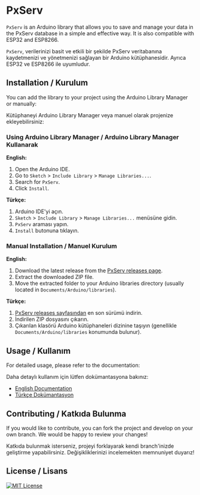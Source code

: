 # PxServ

`PxServ` is an Arduino library that allows you to save and manage your data in the PxServ database in a simple and effective way. It is also compatible with ESP32 and ESP8266.

`PxServ`, verilerinizi basit ve etkili bir şekilde PxServ veritabanına kaydetmenizi ve yönetmenizi sağlayan bir Arduino kütüphanesidir. Ayrıca ESP32 ve ESP8266 ile uyumludur.

## Installation / Kurulum

You can add the library to your project using the Arduino Library Manager or manually:

Kütüphaneyi Arduino Library Manager veya manuel olarak projenize ekleyebilirsiniz:

### Using Arduino Library Manager / Arduino Library Manager Kullanarak

**English:**

1. Open the Arduino IDE.
2. Go to `Sketch` > `Include Library` > `Manage Libraries...`.
3. Search for `PxServ`.
4. Click `Install`.

**Türkçe:**

1. Arduino IDE'yi açın.
2. `Sketch` > `Include Library` > `Manage Libraries...` menüsüne gidin.
3. `PxServ` araması yapın.
4. `Install` butonuna tıklayın.

### Manual Installation / Manuel Kurulum

**English:**

1. Download the latest release from the [PxServ releases page](https://github.com/pxserv/pxserv.arduino/releases).
2. Extract the downloaded ZIP file.
3. Move the extracted folder to your Arduino libraries directory (usually located in `Documents/Arduino/libraries`).

**Türkçe:**

1. [PxServ releases sayfasından](https://github.com/pxserv/pxserv.arduino/releases) en son sürümü indirin.
2. İndirilen ZIP dosyasını çıkarın.
3. Çıkarılan klasörü Arduino kütüphaneleri dizinine taşıyın (genellikle `Documents/Arduino/libraries` konumunda bulunur).

## Usage / Kullanım

For detailed usage, please refer to the documentation:

Daha detaylı kullanım için lütfen dokümantasyona bakınız:

- [English Documentation](https://docs.pxserv.net/en/arduino-library)
- [Türkçe Dokümantasyon](https://docs.pxserv.net/tr/arduino-kutuphanesi)

## Contributing / Katkıda Bulunma

If you would like to contribute, you can fork the project and develop on your own branch. We would be happy to review your changes!

Katkıda bulunmak isterseniz, projeyi forklayarak kendi branch'inizde geliştirme yapabilirsiniz. Değişikliklerinizi incelemekten memnuniyet duyarız!

## License / Lisans

[![MIT License](https://img.shields.io/badge/License-MIT-blue.svg)](https://opensource.org/licenses/MIT)
